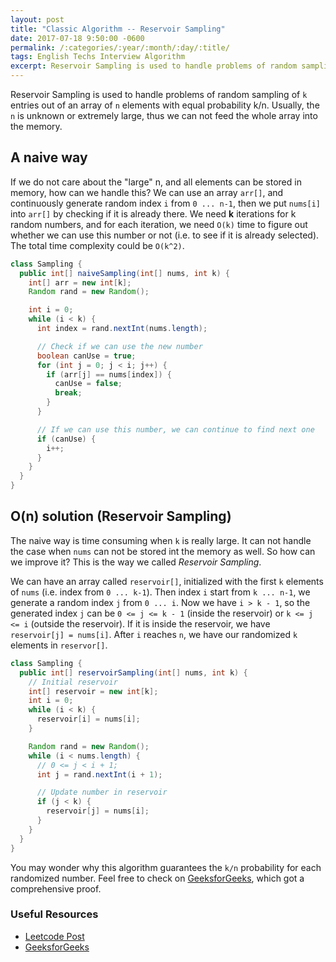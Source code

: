 ```yaml
---
layout: post
title: "Classic Algorithm -- Reservoir Sampling"
date: 2017-07-18 9:50:00 -0600
permalink: /:categories/:year/:month/:day/:title/
tags: English Techs Interview Algorithm
excerpt: Reservoir Sampling is used to handle problems of random sampling of k entries out of n elements with equal probability k/n
---
```


Reservoir Sampling is used to handle problems of random sampling of `k` entries out of an array of `n` elements with equal probability k/n. Usually, the `n` is unknown or extremely large, thus we can not feed the whole array into the memory.

## A naive way

If we do not care about the "large" n, and all elements can be stored in memory, how can we handle this? We can use an array `arr[]`, and continuously generate random index `i` from `0 ... n-1`, then we put `nums[i]` into `arr[]` by checking if it is already there. We need **k** iterations for k random numbers, and for each iteration, we need `O(k)` time to figure out whether we can use this number or not (i.e. to see if it is already selected). The total time complexity could be `O(k^2)`.


```java
class Sampling {
  public int[] naiveSampling(int[] nums, int k) {
    int[] arr = new int[k];
    Random rand = new Random();

    int i = 0;
    while (i < k) {
      int index = rand.nextInt(nums.length);

      // Check if we can use the new number
      boolean canUse = true;
      for (int j = 0; j < i; j++) {
        if (arr[j] == nums[index]) {
          canUse = false;
          break;
        }
      }

      // If we can use this number, we can continue to find next one
      if (canUse) {
        i++;
      }
    }
  }
}
```


## O(n) solution (Reservoir Sampling)

The naive way is time consuming when `k` is really large. It can not handle the case when `nums` can not be stored int the memory as well. So how can we improve it? This is the way we called *Reservoir Sampling*.

We can have an array called `reservoir[]`, initialized with the first `k` elements of `nums` (i.e. index from `0 ... k-1`). Then index `i` start from `k ... n-1`, we generate a random index `j` from `0 ... i`. Now we have `i > k - 1`, so the generated index `j` can be `0 <= j <= k - 1` (inside the reservoir) or `k <= j <= i` (outside the reservoir). If it is inside the reservoir, we have `reservoir[j] = nums[i]`. After `i` reaches `n`, we have our randomized `k` elements in `reservor[]`.

```java
class Sampling {
  public int[] reservoirSampling(int[] nums, int k) {
    // Initial reservoir
    int[] reservoir = new int[k];
    int i = 0;
    while (i < k) {
      reservoir[i] = nums[i];
    }

    Random rand = new Random();
    while (i < nums.length) {
      // 0 <= j < i + 1;
      int j = rand.nextInt(i + 1);

      // Update number in reservoir
      if (j < k) {
        reservoir[j] = nums[i];
      }
    }
  }
}
```

You may wonder why this algorithm guarantees the `k/n` probability for each randomized number. Feel free to check on [GeeksforGeeks](http://www.geeksforgeeks.org/reservoir-sampling/), which got a comprehensive proof.

### Useful Resources

- [Leetcode Post](https://discuss.leetcode.com/topic/53753/brief-explanation-for-reservoir-sampling)
- [GeeksforGeeks](http://www.geeksforgeeks.org/reservoir-sampling/)

